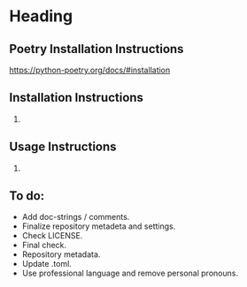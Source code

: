 # Heading

## Poetry Installation Instructions

https://python-poetry.org/docs/#installation

## Installation Instructions

1. 

## Usage Instructions

1. 

## To do:

* Add doc-strings / comments.
* Finalize repository metadeta and settings.
* Check LICENSE.
* Final check.
* Repository metadata.
* Update .toml.
* Use professional language and remove personal pronouns.
